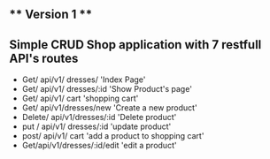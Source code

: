 ** Version 1 **
---
 Simple CRUD Shop application with 7 restfull API's routes 
---
* Get/ api/v1/ dresses/        'Index Page'
* Get/ api/v1/ dresses/:id     'Show Product's page'
* Get/ api/v1/ cart            'shopping cart'
* Get/ api/v1/dresses/new      'Create a new product'
* Delete/ api/v1/dresses/:id   'Delete product'
* put / api/v1/ dresses/:id     'update product'
* post/ api/v1/ cart           'add a product to shopping cart'
* Get/api/v1/dresses/:id/edit  'edit a product'
